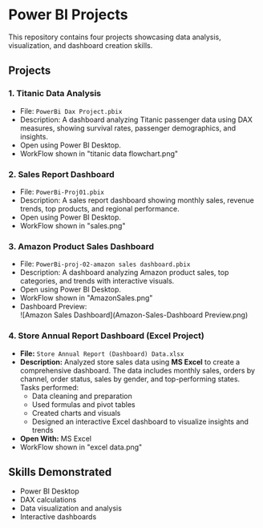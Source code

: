# Power BI Projects 

This repository contains four projects showcasing data analysis, visualization, and dashboard creation skills.

## Projects

### 1. Titanic Data Analysis
- File: `PowerBi Dax Project.pbix`
- Description: A dashboard analyzing Titanic passenger data using DAX measures, showing survival rates, passenger demographics, and insights.
- Open using Power BI Desktop.
- WorkFlow shown in "titanic data flowchart.png"

### 2. Sales Report Dashboard
- File: `PowerBi-Proj01.pbix`
- Description: A sales report dashboard showing monthly sales, revenue trends, top products, and regional performance.
- Open using Power BI Desktop.
- WorkFlow shown in "sales.png"

### 3. Amazon Product Sales Dashboard
- File: `PowerBi-proj-02-amazon sales dashboard.pbix`
- Description: A dashboard analyzing Amazon product sales, top categories, and trends with interactive visuals.
- Open using Power BI Desktop.
- WorkFlow shown in "AmazonSales.png"
- Dashboard Preview:  
  ![Amazon Sales Dashboard](Amazon-Sales-Dashboard Preview.png)

### 4. Store Annual Report Dashboard (Excel Project)
- **File:** `Store Annual Report (Dashboard) Data.xlsx`
- **Description:** Analyzed store sales data using **MS Excel** to create a comprehensive dashboard. The data includes monthly sales, orders by channel, order status, sales by gender, and top-performing states.  
  Tasks performed:
  - Data cleaning and preparation
  - Used formulas and pivot tables
  - Created charts and visuals
  - Designed an interactive Excel dashboard to visualize insights and trends
- **Open With:** MS Excel
- WorkFlow shown in "excel data.png"


## Skills Demonstrated
- Power BI Desktop
- DAX calculations
- Data visualization and analysis
- Interactive dashboards
